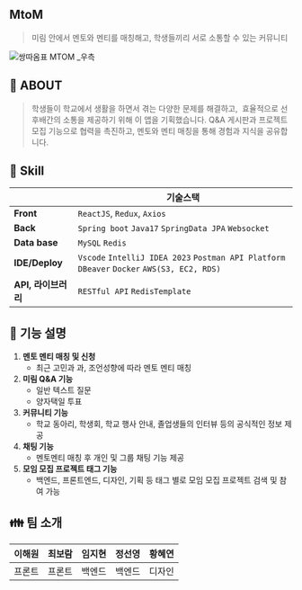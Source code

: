 ## MtoM
> 미림 안에서 멘토와 멘티를 매칭해고, 학생들끼리 서로 소통할 수 있는 커뮤니티

![쌍따옴표 MTOM _우측](https://github.com/user-attachments/assets/998efeb0-d08b-4a1a-870b-7daadd8bb0d5)
## 🚀 ABOUT

> 학생들이 학교에서 생활을 하면서 겪는 다양한 문제를 해결하고,  효율적으로 선후배간의 소통을 제공하기 위해 이 앱을 기획했습니다. Q&A 게시판과 프로젝트 모집 기능으로 협력을 촉진하고, 멘토와 
멘티 매칭을 통해 경험과 지식을 공유합니다.
> 

## 📝 Skill
|  | 기술스택 |
| --- | --- |
| **Front** | `ReactJS`, `Redux`, `Axios`  |
| **Back** | `Spring boot` `Java17` `SpringData JPA`  `Websocket` |
| **Data base** | `MySQL` `Redis` |
| **IDE/Deploy** | `Vscode` `IntelliJ IDEA 2023` `Postman API Platform` `DBeaver` `Docker`  `AWS(S3, EC2, RDS)` |
| **API, 라이브러리**  | `RESTful API` `RedisTemplate` |

## 📜 기능 설명

1. **멘토 멘티 매칭 및 신청**
    - 최근 고민과 과, 조언성향에 따라 멘토 멘티 매칭
2. **미림 Q&A 기능**
    - 일반 텍스트 질문
    - 양자택일 투표
3. **커뮤니티 기능**
    - 학교 동아리, 학생회, 학교 행사 안내, 졸업생들의 인터뷰 등의 공식적인 정보 제공
4. **채팅 기능**
    - 멘토멘티 매칭 후 개인 및 그룹 채팅 기능 제공
5. **모임 모집 프로젝트 태그 기능**
    - 백엔드, 프론트엔드, 디자인, 기획 등 태그 별로 모임 모집 프로젝트 검색 및 참여 가능

## 👪 팀 소개

| 이해원 | 최보람 | 임지현 | 정선영 | 황혜연 |                                                                                                        
| :-----------: | :---------------: | :-------------: | :-------------: | :-------------: | 
| 프론트 | 프론트 | 백엔드 | 백엔드 | 디자인 | 
